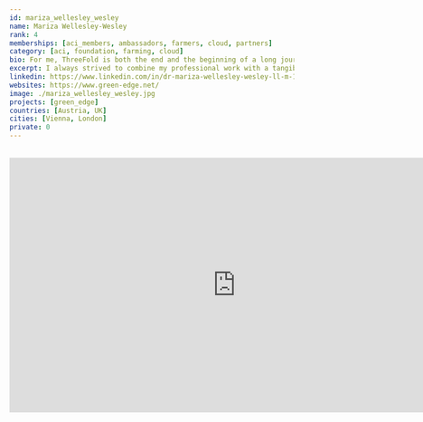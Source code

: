 ```yaml
---
id: mariza_wellesley_wesley
name: Mariza Wellesley-Wesley
rank: 4
memberships: [aci_members, ambassadors, farmers, cloud, partners]
category: [aci, foundation, farming, cloud]
bio: For me, ThreeFold is both the end and the beginning of a long journey. From advocating human rights of political prisoners in East Berlin - to my mission at an international development bank of transforming society with small and big projects - to running an educational social enterprise/charity for disadvantaged children and their parents, I always strived to combine my professional work with a tangible, positive societal impact. And all the pieces of the puzzle fell harmoniously together when my journey finally led me to ThreeFold. A common, unique opportunity to transform our communities and our digital life for the better – with equality, freedom, privacy and sustainability as our core inspiration. The beginning of a new journey for each and every one of us…
excerpt: I always strived to combine my professional work with a tangible, positive societal impact.
linkedin: https://www.linkedin.com/in/dr-mariza-wellesley-wesley-ll-m-105aa5a7/
websites: https://www.green-edge.net/
image: ./mariza_wellesley_wesley.jpg
projects: [green_edge]
countries: [Austria, UK]
cities: [Vienna, London]
private: 0
---
```


<BR>

<iframe src="https://player.vimeo.com/video/413196271" width="800" height="450" frameborder="0" allow="autoplay; fullscreen" allowfullscreen></iframe>

<BR>
